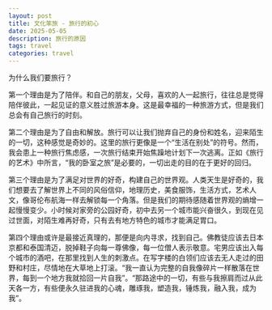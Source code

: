 ```yaml
---
layout: post
title: 文化笨旅 - 旅行的初心
date: 2025-05-05
description: 旅行的原因
tags: travel
categories: travel
---
```


为什么我们要旅行？

第一个理由是为了陪伴。和自己的朋友，父母，喜欢的人一起旅行，往往总是觉得陪伴彼此，一起见证的意义胜过旅游本身。这是最幸福的一种旅游方式，但是我们总会有自己旅行的时刻。
 
第二个理由是为了自由和解放。旅行可以让我们抛弃自己的身份和姓名，迎来陌生的一切，这种感觉是奇妙的。这里的旅行更像是一个“生活在别处”的符号。然而，我会患上一种旅行焦虑感，一次旅行结束开始焦躁地计划下一次逃离。正如《旅行的艺术》中所言，“我的卧室之旅”是必要的，一切出走的目的在于更好的回归。
 
第三个理由是为了满足对世界的好奇，构建自己的世界观。人类天生是好奇的，我们想要去了解世界上不同的风俗信仰，地理历史，美食服饰，生活方式，艺术人文，像哥伦布航海一样去解锁每一个角落。但是我们的期待感随着世界观的熵增一起慢慢变少。小时候对家旁的公园好奇，初中去另一个城市能兴奋很久，到现在见过世面，对陌生难再好奇，只有去有地方特色的城市才能满足胃口。
 
第四个理由或许是最接近真理的，那便是向内寻求，找到自己。佛教徒应该去日本京都和泰国清迈，脱掉鞋子向每一尊佛像，每一位僧人表示敬意。宅男应该出入每个城市的酒吧，在那里找到人生的刺激点。在写字楼的白领们应该去无人走过的田野和村庄，尽情地在大草地上打滚。“我一直认为完整的自我像碎片一样散落在世界，每到一个地方我就拾回一片自我”。“那路途中的一切，有些与我擦肩而过从此天各一方，有些便永久驻进我的心魂，雕琢我，塑造我，锤炼我，融入我，成为我”。
